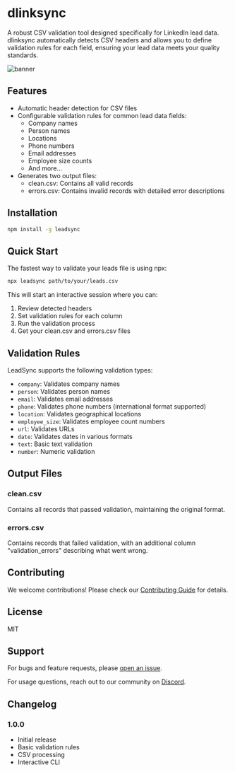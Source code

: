 # dlinksync

A robust CSV validation tool designed specifically for LinkedIn lead data. dlinksync automatically detects CSV headers and allows you to define validation rules for each field, ensuring your lead data meets your quality standards.

![banner](https://cdn.jsdelivr.net/gh/shantanuuchak/leadsync@master/assets/image.webp)

## Features

- Automatic header detection for CSV files
- Configurable validation rules for common lead data fields:
  - Company names
  - Person names
  - Locations
  - Phone numbers
  - Email addresses
  - Employee size counts
  - And more...
- Generates two output files:
  - clean.csv: Contains all valid records
  - errors.csv: Contains invalid records with detailed error descriptions

## Installation

```bash
npm install -g leadsync
```

## Quick Start

The fastest way to validate your leads file is using npx:

```bash
npx leadsync path/to/your/leads.csv
```

This will start an interactive session where you can:

1. Review detected headers
2. Set validation rules for each column
3. Run the validation process
4. Get your clean.csv and errors.csv files

## Validation Rules

LeadSync supports the following validation types:

- `company`: Validates company names
- `person`: Validates person names
- `email`: Validates email addresses
- `phone`: Validates phone numbers (international format supported)
- `location`: Validates geographical locations
- `employee_size`: Validates employee count numbers
- `url`: Validates URLs
- `date`: Validates dates in various formats
- `text`: Basic text validation
- `number`: Numeric validation

## Output Files

### clean.csv

Contains all records that passed validation, maintaining the original format.

### errors.csv

Contains records that failed validation, with an additional column "validation_errors" describing what went wrong.

## Contributing

We welcome contributions! Please check our [Contributing Guide](CONTRIBUTING.md) for details.

## License

MIT

## Support

For bugs and feature requests, please [open an issue](https://github.com/yourusername/leadsync/issues).

For usage questions, reach out to our community on [Discord](https://discord.gg/your-discord-link).

## Changelog

### 1.0.0

- Initial release
- Basic validation rules
- CSV processing
- Interactive CLI
